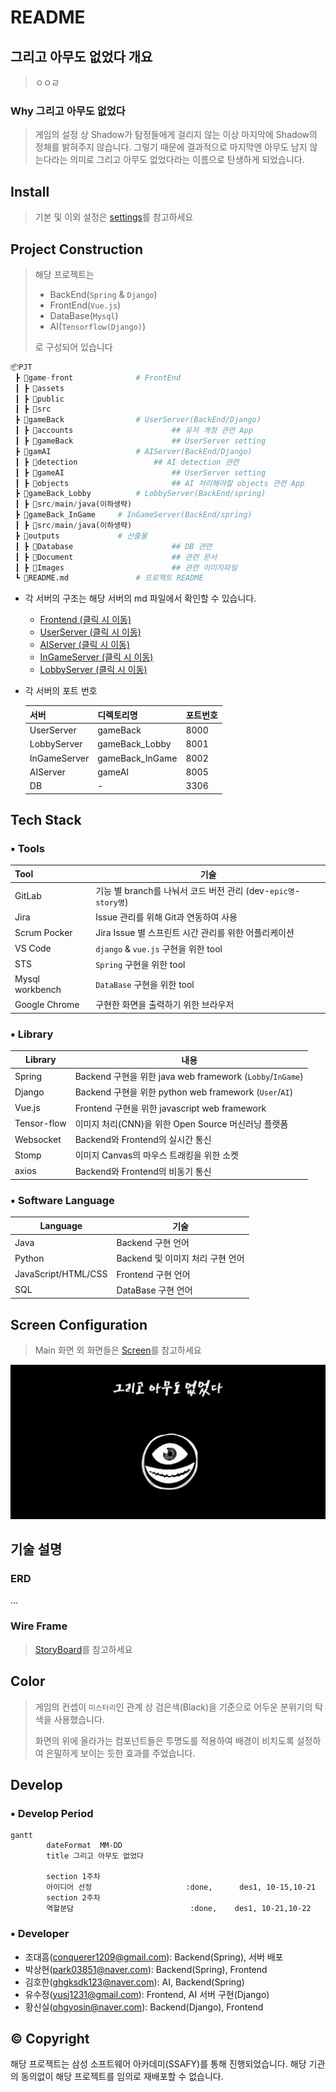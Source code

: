 # README

## 그리고 아무도 없었다 개요

> ㅇㅇㄹ

### Why 그리고 아무도 없었다

> 게임의 설정 상 Shadow가 탐정들에게 걸리지 않는 이상 마지막에 Shadow의 정체를 밝혀주지 않습니다. 그렇기 때문에 결과적으로 마지막엔 아무도 남지 않는다라는 의미로 그리고 아무도 없었다라는 이름으로 탄생하게 되었습니다.



## Install

> 기본 및 이외 설정은 [settings](./output/document/settings.md)를 참고하세요



## Project Construction

> 해당 프로젝트는 
>
> - BackEnd(`Spring` & `Django`)
> - FrontEnd(`Vue.js`)
> - DataBase(`Mysql`)
> - AI(`Tensorflow(Django)`)
>
> 로 구성되어 있습니다

```python
📦PJT
 ┣ 📂game-front				# FrontEnd
 ┃ ┣ 📂assets
 ┃ ┣ 📂public
 ┃ ┣ 📂src
 ┣ 📂gameBack				# UserServer(BackEnd/Django)
 ┃ ┣ 📂accounts						## 유저 계정 관련 App
 ┃ ┣ 📂gameBack						## UserServer setting
 ┣ 📂gamAI					# AIServer(BackEnd/Django)
 ┃ ┣ 📂detection					## AI detection 관련
 ┃ ┣ 📂gameAI						## UserServer setting
 ┃ ┣ 📂objects						## AI 처리해야할 objects 관련 App
 ┣ 📂gameBack_Lobby			# LobbyServer(BackEnd/spring)
 ┃ ┣ 📂src/main/java(이하생략)
 ┣ 📂gameBack_InGame		# InGameServer(BackEnd/spring)
 ┃ ┣ 📂src/main/java(이하생략)
 ┣ 📂outputs				# 산출물
 ┃ ┣ 📂Database						## DB 관련
 ┃ ┣ 📂Document						## 관련 문서
 ┃ ┣ 📂Images						## 관련 이미지파일
 ┗ 📜README.md				# 프로젝트 README
```

- 각 서버의 구조는 해당 서버의 md 파일에서 확인할 수 있습니다.
  - [Frontend (클릭 시 이동)](./output/document/Frontend.md)
  - [UserServer (클릭 시 이동)](./output/document/UserServer.md)
  - [AIServer (클릭 시 이동)](./output/document/AIServer.md)
  - [InGameServer (클릭 시 이동)](./output/document/InGameServer.md)
  - [LobbyServer (클릭 시 이동)](./output/document/LobbyServer.md)
  
- 각 서버의 포트 번호

  | 서버         | 디렉토리명      | 포트번호 |
  | ------------ | --------------- | -------- |
  | UserServer   | gameBack        | 8000     |
  | LobbyServer  | gameBack_Lobby  | 8001     |
  | InGameServer | gameBack_InGame | 8002     |
  | AIServer     | gameAI          | 8005     |
  | DB           | -               | 3306     |



## Tech Stack

### :black_small_square: Tools

| Tool            | 기술                                                         |
| :-------------- | ------------------------------------------------------------ |
| GitLab          | 기능 별 branch를 나눠서 코드 버전 관리 (dev-`epic명`-`story명`) |
| Jira            | Issue 관리를 위해 Git과 연동하여 사용                        |
| Scrum Pocker    | Jira Issue 별 스프린트 시간 관리를 위한 어플리케이션         |
| VS Code         | `django` & `vue.js` 구현을 위한 tool                         |
| STS             | `Spring` 구현을 위한 tool                                    |
| Mysql workbench | `DataBase` 구현을 위한 tool                                  |
| Google Chrome   | 구현한 화면을 출력하기 위한 브라우저                         |

### :black_small_square: Library

| Library     | 내용                                                      |
| ----------- | --------------------------------------------------------- |
| Spring      | Backend 구현을 위한 java web framework (`Lobby`/`InGame`) |
| Django      | Backend 구현을 위한 python web framework (`User`/`AI`)    |
| Vue.js      | Frontend 구현을 위한 javascript web framework             |
| Tensor-flow | 이미지 처리(CNN)을 위한 Open Source 머신러닝 플랫폼       |
| Websocket   | Backend와 Frontend의 실시간 통신                          |
| Stomp       | 이미지 Canvas의 마우스 트래킹을 위한 소켓                 |
| axios       | Backend와 Frontend의 비동기 통신                          |

### :black_small_square: Software Language

| Language            | 기술                             |
| ------------------- | -------------------------------- |
| Java                | Backend 구현 언어                |
| Python              | Backend 및 이미지 처리 구현 언어 |
| JavaScript/HTML/CSS | Frontend 구현 언어               |
| SQL                 | DataBase 구현 언어               |



## Screen Configuration

> Main 화면 외 화면들은 [Screen](./output/document/Screen.md)를 참고하세요

![첫화면](./output/images/첫화면.png)



## 기술 설명

### ERD

...

### Wire Frame

> [StoryBoard](./output/document/StoryBoard.md)를 참고하세요



##  Color

> 게임의 컨셉이 `미스터리`인 관계 상 검은색(Black)을 기준으로 어두운 분위기의 탁색을 사용했습니다.
>
> 화면의 위에 올라가는 컴포넌트들은 투명도를 적용하여 배경이 비치도록 설정하여 은밀하게 보이는 듯한 효과를 주었습니다.



## Develop

### :black_small_square: Develop Period

```mermaid
gantt
        dateFormat  MM-DD
        title 그리고 아무도 없었다

		section 1주차
		아이디어 선정						:done,		des1, 10-15,10-21
		section 2주차
		역할분담						  :done,	des1, 10-21,10-22
```



### :black_small_square: Developer

- 조대흠(conquerer1209@gmail.com): Backend(Spring), 서버 배포
- 박상현(park03851@naver.com): Backend(Spring), Frontend
- 김호한(ghgksdk123@naver.com): AI, Backend(Spring)
- 유수정(yusj1231@gmail.com): Frontend, AI 서버 구현(Django)
- 황신실(ohgyosin@naver.com): Backend(Django), Frontend



## © Copyright 

해당 프로젝트는 삼성 소프트웨어 아카데미(SSAFY)를 통해 진행되었습니다.  해당 기관의 동의없이 해당 프로젝트를 임의로 재배포할 수 없습니다.